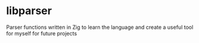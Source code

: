 # libparser
Parser functions written in Zig to learn the language and create a useful tool for myself for future projects
